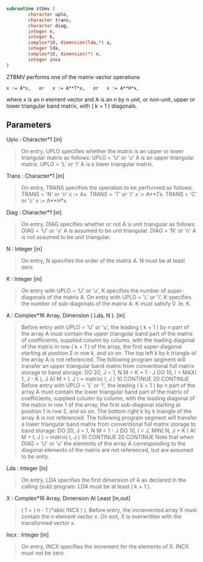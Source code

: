 ```fortran
subroutine ztbmv (
		character uplo,
		character trans,
		character diag,
		integer n,
		integer k,
		complex*16, dimension(lda,*) a,
		integer lda,
		complex*16, dimension(*) x,
		integer incx
)
```

 ZTBMV  performs one of the matrix-vector operations

    x := A*x,   or   x := A**T*x,   or   x := A**H*x,

 where x is an n element vector and  A is an n by n unit, or non-unit,
 upper or lower triangular band matrix, with ( k + 1 ) diagonals.

## Parameters
Uplo : Character*1 [in]
> On entry, UPLO specifies whether the matrix is an upper or
> lower triangular matrix as follows:
> UPLO = 'U' or 'u'   A is an upper triangular matrix.
> UPLO = 'L' or 'l'   A is a lower triangular matrix.

Trans : Character*1 [in]
> On entry, TRANS specifies the operation to be performed as
> follows:
> TRANS = 'N' or 'n'   x := A*x.
> TRANS = 'T' or 't'   x := A**T*x.
> TRANS = 'C' or 'c'   x := A**H*x.

Diag : Character*1 [in]
> On entry, DIAG specifies whether or not A is unit
> triangular as follows:
> DIAG = 'U' or 'u'   A is assumed to be unit triangular.
> DIAG = 'N' or 'n'   A is not assumed to be unit
> triangular.

N : Integer [in]
> On entry, N specifies the order of the matrix A.
> N must be at least zero.

K : Integer [in]
> On entry with UPLO = 'U' or 'u', K specifies the number of
> super-diagonals of the matrix A.
> On entry with UPLO = 'L' or 'l', K specifies the number of
> sub-diagonals of the matrix A.
> K must satisfy  0 .le. K.

A : Complex*16 Array, Dimension ( Lda, N ). [in]
> Before entry with UPLO = 'U' or 'u', the leading ( k + 1 )
> by n part of the array A must contain the upper triangular
> band part of the matrix of coefficients, supplied column by
> column, with the leading diagonal of the matrix in row
> ( k + 1 ) of the array, the first super-diagonal starting at
> position 2 in row k, and so on. The top left k by k triangle
> of the array A is not referenced.
> The following program segment will transfer an upper
> triangular band matrix from conventional full matrix storage
> to band storage:
> DO 20, J = 1, N
> M = K + 1 - J
> DO 10, I = MAX( 1, J - K ), J
> A( M + I, J ) = matrix( I, J )
> 10    CONTINUE
> 20 CONTINUE
> Before entry with UPLO = 'L' or 'l', the leading ( k + 1 )
> by n part of the array A must contain the lower triangular
> band part of the matrix of coefficients, supplied column by
> column, with the leading diagonal of the matrix in row 1 of
> the array, the first sub-diagonal starting at position 1 in
> row 2, and so on. The bottom right k by k triangle of the
> array A is not referenced.
> The following program segment will transfer a lower
> triangular band matrix from conventional full matrix storage
> to band storage:
> DO 20, J = 1, N
> M = 1 - J
> DO 10, I = J, MIN( N, J + K )
> A( M + I, J ) = matrix( I, J )
> 10    CONTINUE
> 20 CONTINUE
> Note that when DIAG = 'U' or 'u' the elements of the array A
> corresponding to the diagonal elements of the matrix are not
> referenced, but are assumed to be unity.

Lda : Integer [in]
> On entry, LDA specifies the first dimension of A as declared
> in the calling (sub) program. LDA must be at least
> ( k + 1 ).

X : Complex*16 Array, Dimension At Least [in,out]
> ( 1 + ( n - 1 )*abs( INCX ) ).
> Before entry, the incremented array X must contain the n
> element vector x. On exit, X is overwritten with the
> transformed vector x.

Incx : Integer [in]
> On entry, INCX specifies the increment for the elements of
> X. INCX must not be zero.

